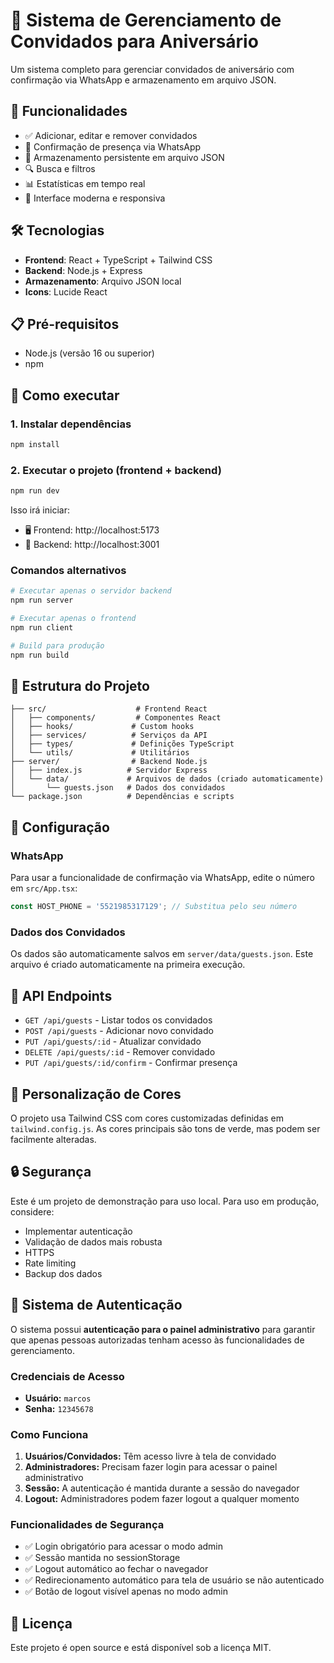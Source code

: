 # 🎂 Sistema de Gerenciamento de Convidados para Aniversário

Um sistema completo para gerenciar convidados de aniversário com confirmação via WhatsApp e armazenamento em arquivo JSON.

## 🚀 Funcionalidades

- ✅ Adicionar, editar e remover convidados
- 📱 Confirmação de presença via WhatsApp
- 💾 Armazenamento persistente em arquivo JSON
- 🔍 Busca e filtros
- 📊 Estatísticas em tempo real
- 🎨 Interface moderna e responsiva

## 🛠️ Tecnologias

- **Frontend**: React + TypeScript + Tailwind CSS
- **Backend**: Node.js + Express
- **Armazenamento**: Arquivo JSON local
- **Icons**: Lucide React

## 📋 Pré-requisitos

- Node.js (versão 16 ou superior)
- npm

## 🚀 Como executar

### 1. Instalar dependências
```bash
npm install
```

### 2. Executar o projeto (frontend + backend)
```bash
npm run dev
```

Isso irá iniciar:
- 🖥️ Frontend: http://localhost:5173
- 🔧 Backend: http://localhost:3001

### Comandos alternativos

```bash
# Executar apenas o servidor backend
npm run server

# Executar apenas o frontend
npm run client

# Build para produção
npm run build
```

## 📁 Estrutura do Projeto

```
├── src/                    # Frontend React
│   ├── components/         # Componentes React
│   ├── hooks/             # Custom hooks
│   ├── services/          # Serviços da API
│   ├── types/             # Definições TypeScript
│   └── utils/             # Utilitários
├── server/                # Backend Node.js
│   ├── index.js          # Servidor Express
│   └── data/             # Arquivos de dados (criado automaticamente)
│       └── guests.json   # Dados dos convidados
└── package.json          # Dependências e scripts
```

## 🔧 Configuração

### WhatsApp
Para usar a funcionalidade de confirmação via WhatsApp, edite o número em `src/App.tsx`:

```typescript
const HOST_PHONE = '5521985317129'; // Substitua pelo seu número
```

### Dados dos Convidados
Os dados são automaticamente salvos em `server/data/guests.json`. Este arquivo é criado automaticamente na primeira execução.

## 📝 API Endpoints

- `GET /api/guests` - Listar todos os convidados
- `POST /api/guests` - Adicionar novo convidado
- `PUT /api/guests/:id` - Atualizar convidado
- `DELETE /api/guests/:id` - Remover convidado
- `PUT /api/guests/:id/confirm` - Confirmar presença

## 🎨 Personalização de Cores

O projeto usa Tailwind CSS com cores customizadas definidas em `tailwind.config.js`. As cores principais são tons de verde, mas podem ser facilmente alteradas.

## 🔒 Segurança

Este é um projeto de demonstração para uso local. Para uso em produção, considere:
- Implementar autenticação
- Validação de dados mais robusta
- HTTPS
- Rate limiting
- Backup dos dados

## 🔐 Sistema de Autenticação

O sistema possui **autenticação para o painel administrativo** para garantir que apenas pessoas autorizadas tenham acesso às funcionalidades de gerenciamento.

### Credenciais de Acesso
- **Usuário:** `marcos`
- **Senha:** `12345678`

### Como Funciona
1. **Usuários/Convidados:** Têm acesso livre à tela de convidado
2. **Administradores:** Precisam fazer login para acessar o painel administrativo
3. **Sessão:** A autenticação é mantida durante a sessão do navegador
4. **Logout:** Administradores podem fazer logout a qualquer momento

### Funcionalidades de Segurança
- ✅ Login obrigatório para acessar o modo admin
- ✅ Sessão mantida no sessionStorage
- ✅ Logout automático ao fechar o navegador
- ✅ Redirecionamento automático para tela de usuário se não autenticado
- ✅ Botão de logout visível apenas no modo admin

## 📄 Licença

Este projeto é open source e está disponível sob a licença MIT.
